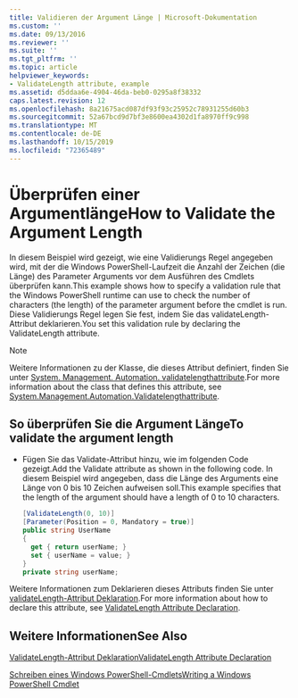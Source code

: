 ```yaml
---
title: Validieren der Argument Länge | Microsoft-Dokumentation
ms.custom: ''
ms.date: 09/13/2016
ms.reviewer: ''
ms.suite: ''
ms.tgt_pltfrm: ''
ms.topic: article
helpviewer_keywords:
- ValidateLength attribute, example
ms.assetid: d5ddaa6e-4904-46da-beb0-0295a8f38332
caps.latest.revision: 12
ms.openlocfilehash: 8a21675acd087df93f93c25952c78931255d60b3
ms.sourcegitcommit: 52a67bcd9d7bf3e8600ea4302d1fa8970ff9c998
ms.translationtype: MT
ms.contentlocale: de-DE
ms.lasthandoff: 10/15/2019
ms.locfileid: "72365489"
---
```

# <a name="how-to-validate-the-argument-length"></a><span data-ttu-id="66f91-102">Überprüfen einer Argumentlänge</span><span class="sxs-lookup"><span data-stu-id="66f91-102">How to Validate the Argument Length</span></span>

<span data-ttu-id="66f91-103">In diesem Beispiel wird gezeigt, wie eine Validierungs Regel angegeben wird, mit der die Windows PowerShell-Laufzeit die Anzahl der Zeichen (die Länge) des Parameter Arguments vor dem Ausführen des Cmdlets überprüfen kann.</span><span class="sxs-lookup"><span data-stu-id="66f91-103">This example shows how to specify a validation rule that the Windows PowerShell runtime can use to check the number of characters (the length) of the parameter argument before the cmdlet is run.</span></span> <span data-ttu-id="66f91-104">Diese Validierungs Regel legen Sie fest, indem Sie das validateLength-Attribut deklarieren.</span><span class="sxs-lookup"><span data-stu-id="66f91-104">You set this validation rule by declaring the ValidateLength attribute.</span></span>

> [!NOTE]
> <span data-ttu-id="66f91-105">Weitere Informationen zu der Klasse, die dieses Attribut definiert, finden Sie unter [System. Management. Automation. validatelengthattribute](/dotnet/api/System.Management.Automation.ValidateLengthAttribute).</span><span class="sxs-lookup"><span data-stu-id="66f91-105">For more information about the class that defines this attribute, see [System.Management.Automation.Validatelengthattribute](/dotnet/api/System.Management.Automation.ValidateLengthAttribute).</span></span>

## <a name="to-validate-the-argument-length"></a><span data-ttu-id="66f91-106">So überprüfen Sie die Argument Länge</span><span class="sxs-lookup"><span data-stu-id="66f91-106">To validate the argument length</span></span>

- <span data-ttu-id="66f91-107">Fügen Sie das Validate-Attribut hinzu, wie im folgenden Code gezeigt.</span><span class="sxs-lookup"><span data-stu-id="66f91-107">Add the Validate attribute as shown in the following code.</span></span> <span data-ttu-id="66f91-108">In diesem Beispiel wird angegeben, dass die Länge des Arguments eine Länge von 0 bis 10 Zeichen aufweisen soll.</span><span class="sxs-lookup"><span data-stu-id="66f91-108">This example specifies that the length of the argument should have a length of 0 to 10 characters.</span></span>

    ```csharp
    [ValidateLength(0, 10)]
    [Parameter(Position = 0, Mandatory = true)]
    public string UserName
    {
      get { return userName; }
      set { userName = value; }
    }
    private string userName;
    ```

<span data-ttu-id="66f91-109">Weitere Informationen zum Deklarieren dieses Attributs finden Sie unter [validateLength-Attribut Deklaration](./validatelength-attribute-declaration.md).</span><span class="sxs-lookup"><span data-stu-id="66f91-109">For more information about how to declare this attribute, see [ValidateLength Attribute Declaration](./validatelength-attribute-declaration.md).</span></span>

## <a name="see-also"></a><span data-ttu-id="66f91-110">Weitere Informationen</span><span class="sxs-lookup"><span data-stu-id="66f91-110">See Also</span></span>

[<span data-ttu-id="66f91-111">ValidateLength-Attribut Deklaration</span><span class="sxs-lookup"><span data-stu-id="66f91-111">ValidateLength Attribute Declaration</span></span>](./validatelength-attribute-declaration.md)

[<span data-ttu-id="66f91-112">Schreiben eines Windows PowerShell-Cmdlets</span><span class="sxs-lookup"><span data-stu-id="66f91-112">Writing a Windows PowerShell Cmdlet</span></span>](./writing-a-windows-powershell-cmdlet.md)
